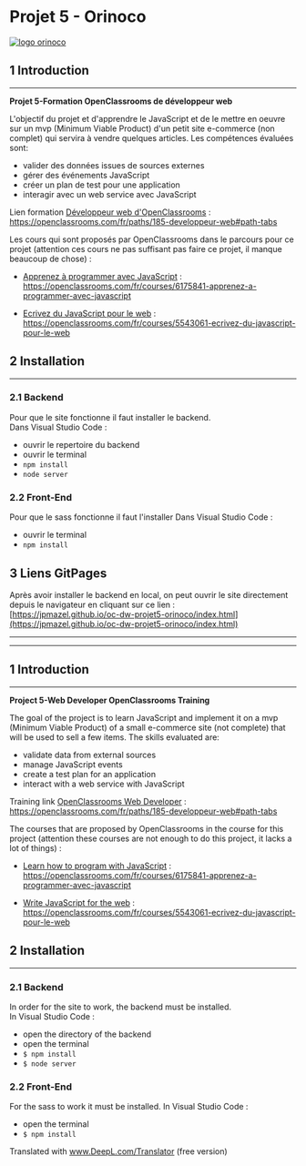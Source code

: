 # Projet 5 - Orinoco
[![logo orinoco](https://user.oc-static.com/upload/2019/09/04/15675819263013_image1.png)](#)

## 1 Introduction
-------------------------------
__Projet 5-Formation OpenClassrooms de développeur web__

L'objectif du projet et d'apprendre le JavaScript et de le mettre en oeuvre sur un mvp (Minimum Viable Product) d'un petit site e-commerce (non complet) qui servira à vendre quelques articles.
Les compétences évaluées sont:
* valider des données issues de sources externes
* gérer des événements JavaScript
* créer un plan de test pour une application
* interagir avec un web service avec JavaScript

Lien formation [Développeur web d'OpenClassrooms](https://openclassrooms.com/fr/paths/185-developpeur-web#path-tabs) : https://openclassrooms.com/fr/paths/185-developpeur-web#path-tabs

Les cours qui sont proposés par OpenClassrooms dans le parcours pour ce projet (attention ces cours ne pas suffisant pas faire ce projet, il manque beaucoup de chose) :

* [Apprenez à programmer avec JavaScript](https://openclassrooms.com/fr/courses/6175841-apprenez-a-programmer-avec-javascript) : https://openclassrooms.com/fr/courses/6175841-apprenez-a-programmer-avec-javascript

* [Ecrivez du JavaScript pour le web](https://openclassrooms.com/fr/courses/5543061-ecrivez-du-javascript-pour-le-web) : https://openclassrooms.com/fr/courses/5543061-ecrivez-du-javascript-pour-le-web


## 2 Installation
-------------------------------
### 2.1 __Backend__  
Pour que le site fonctionne il faut installer le backend.  
Dans Visual Studio Code :
* ouvrir le repertoire du backend
* ouvrir le terminal
* `npm install`
* `node server`

### 2.2 __Front-End__  
Pour que le sass fonctionne il faut l'installer
Dans Visual Studio Code :
* ouvrir le terminal
* `npm install`

## 3 Liens GitPages
Après avoir installer le backend en local, on peut ouvrir le site directement depuis le navigateur en cliquant sur ce lien :   
[https://jpmazel.github.io/oc-dw-projet5-orinoco/index.html](https://jpmazel.github.io/oc-dw-projet5-orinoco/index.html)

------------------------------------------------------------------------------------------
------------------------------------------------------------------------------------------
  
    

## 1 Introduction
-------------------------------
__Project 5-Web Developer OpenClassrooms Training__

The goal of the project is to learn JavaScript and implement it on a mvp (Minimum Viable Product) of a small e-commerce site (not complete) that will be used to sell a few items.
The skills evaluated are:
* validate data from external sources
* manage JavaScript events
* create a test plan for an application
* interact with a web service with JavaScript

Training link [OpenClassrooms Web Developer](https://openclassrooms.com/fr/paths/185-developpeur-web#path-tabs) : https://openclassrooms.com/fr/paths/185-developpeur-web#path-tabs

The courses that are proposed by OpenClassrooms in the course for this project (attention these courses are not enough to do this project, it lacks a lot of things) :

* [Learn how to program with JavaScript](https://openclassrooms.com/fr/courses/6175841-apprenez-a-programmer-avec-javascript) : https://openclassrooms.com/fr/courses/6175841-apprenez-a-programmer-avec-javascript

* [Write JavaScript for the web](https://openclassrooms.com/fr/courses/5543061-ecrivez-du-javascript-pour-le-web) : https://openclassrooms.com/fr/courses/5543061-ecrivez-du-javascript-pour-le-web


## 2 Installation
-------------------------------
### 2.1 __Backend__  
In order for the site to work, the backend must be installed.  
In Visual Studio Code :
* open the directory of the backend
* open the terminal
* `$ npm install`
* `$ node server`

### 2.2 __Front-End__  
For the sass to work it must be installed.
In Visual Studio Code :
* open the terminal
* `$ npm install`

Translated with www.DeepL.com/Translator (free version)